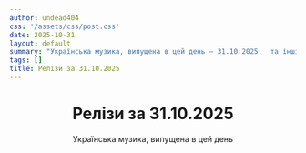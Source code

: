 ```yaml
---
author: undead404
css: '/assets/css/post.css'
date: 2025-10-31
layout: default
summary: "Українська музика, випущена в цей день – 31.10.2025.  та інші"
tags: []
title: Релізи за 31.10.2025
---
```


<main class="main-content">
  <header>
    <h1>Релізи за <time datetime="2025-10-31">31.10.2025</time></h1>
    <p class="summary">Українська музика, випущена в цей день</p>
      <ul class="tags">
      </ul>
  </header>
  <section class="releases">
  </section>
</main>
